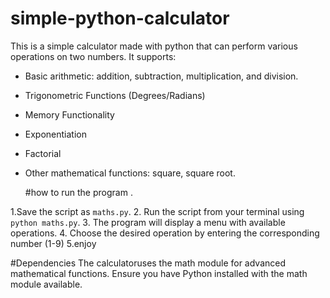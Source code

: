 # simple-python-calculator

This is a simple calculator made with python that can perform various operations on two numbers. It supports:

* Basic arithmetic: addition, subtraction, multiplication, and division.
* Trigonometric Functions (Degrees/Radians)
* Memory Functionality
* Exponentiation
* Factorial
* Other mathematical functions: square, square root.
  
  #how to run the program .
  
 1.Save the script as `maths.py`.
 2. Run the script from your terminal using `python maths.py`.
 3. The program will display a menu with available operations.
 4. Choose the desired operation by entering the corresponding number (1-9)
 5.enjoy
  
 #Dependencies
The calculatoruses the math module for advanced mathematical functions. Ensure you have Python installed with the math module available.  
